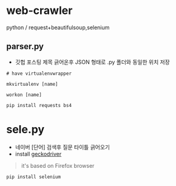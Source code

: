 # web-crawler

python / request+beautifulsoup,selenium

## parser.py

- 깃헙 포스팅 제목 긁어온후 JSON 형태로 .py 폴더와 동일한 위치 저장

```
# have virtualenvwrapper

mkvirtualenv [name]

workon [name]

pip install requests bs4
```

# sele.py

- 네이버 [단어] 검색후 질문 타이틀 긁어오기
- install [geckodriver](https://github.com/mozilla/geckodriver/releases)

> it's based on Firefox browser

```
pip install selenium
```
